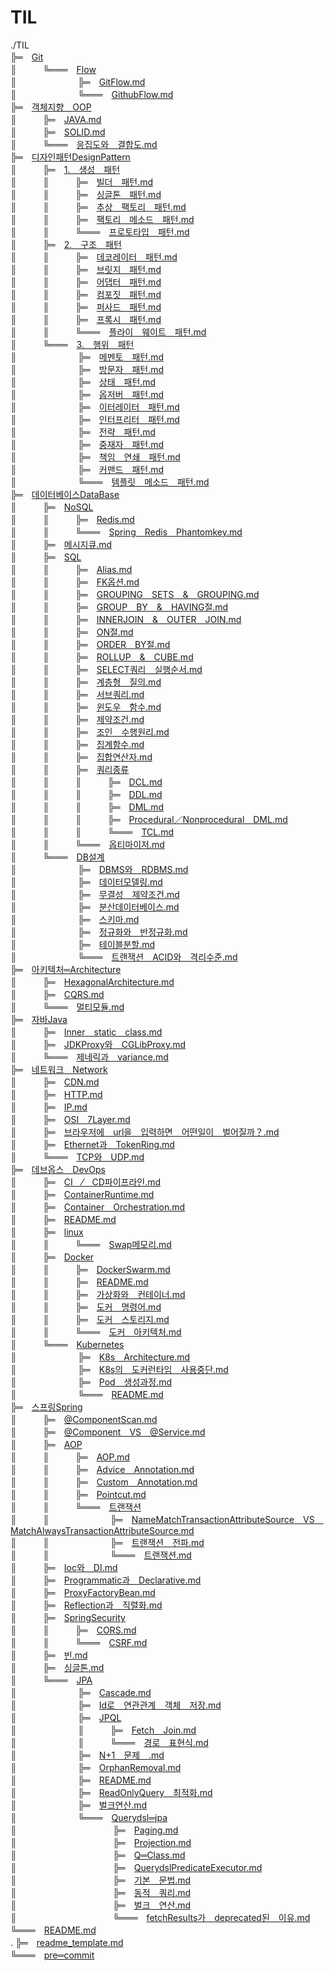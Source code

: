 # TIL

./TIL</br>
╠═　[Git](./Git)</br>
║　　　╚═══　[Flow](./Git/Flow)</br>
║　　　　　　　╠═　[GitFlow.md](./Git/Flow/GitFlow.md)</br>
║　　　　　　　╚═══　[GithubFlow.md](./Git/Flow/GithubFlow.md)</br>
╠═　[객체지향　OOP](./객체지향　OOP)</br>
║　　　╠═　[JAVA.md](./객체지향　OOP/JAVA.md)</br>
║　　　╠═　[SOLID.md](./객체지향　OOP/SOLID.md)</br>
║　　　╚═══　[응집도와　결합도.md](./객체지향　OOP/응집도와　결합도.md)</br>
╠═　[디자인패턴DesignPattern](./디자인패턴DesignPattern)</br>
║　　　╠═　[1.　생성　패턴](./디자인패턴DesignPattern/1.　생성　패턴)</br>
║　　　║　　　╠═　[빌더　패턴.md](./디자인패턴DesignPattern/1.　생성　패턴/빌더　패턴.md)</br>
║　　　║　　　╠═　[싱글톤　패턴.md](./디자인패턴DesignPattern/1.　생성　패턴/싱글톤　패턴.md)</br>
║　　　║　　　╠═　[추상　팩토리　패턴.md](./디자인패턴DesignPattern/1.　생성　패턴/추상　팩토리　패턴.md)</br>
║　　　║　　　╠═　[팩토리　메소드　패턴.md](./디자인패턴DesignPattern/1.　생성　패턴/팩토리　메소드　패턴.md)</br>
║　　　║　　　╚═══　[프로토타입　패턴.md](./디자인패턴DesignPattern/1.　생성　패턴/프로토타입　패턴.md)</br>
║　　　╠═　[2.　구조　패턴](./디자인패턴DesignPattern/2.　구조　패턴)</br>
║　　　║　　　╠═　[데코레이터　패턴.md](./디자인패턴DesignPattern/2.　구조　패턴/데코레이터　패턴.md)</br>
║　　　║　　　╠═　[브릿지　패턴.md](./디자인패턴DesignPattern/2.　구조　패턴/브릿지　패턴.md)</br>
║　　　║　　　╠═　[어댑터　패턴.md](./디자인패턴DesignPattern/2.　구조　패턴/어댑터　패턴.md)</br>
║　　　║　　　╠═　[컴포짓　패턴.md](./디자인패턴DesignPattern/2.　구조　패턴/컴포짓　패턴.md)</br>
║　　　║　　　╠═　[퍼사드　패턴.md](./디자인패턴DesignPattern/2.　구조　패턴/퍼사드　패턴.md)</br>
║　　　║　　　╠═　[프록시　패턴.md](./디자인패턴DesignPattern/2.　구조　패턴/프록시　패턴.md)</br>
║　　　║　　　╚═══　[플라이　웨이트　패턴.md](./디자인패턴DesignPattern/2.　구조　패턴/플라이　웨이트　패턴.md)</br>
║　　　╚═══　[3.　행위　패턴](./디자인패턴DesignPattern/3.　행위　패턴)</br>
║　　　　　　　╠═　[메멘토　패턴.md](./디자인패턴DesignPattern/3.　행위　패턴/메멘토　패턴.md)</br>
║　　　　　　　╠═　[방문자　패턴.md](./디자인패턴DesignPattern/3.　행위　패턴/방문자　패턴.md)</br>
║　　　　　　　╠═　[상태　패턴.md](./디자인패턴DesignPattern/3.　행위　패턴/상태　패턴.md)</br>
║　　　　　　　╠═　[옵저버　패턴.md](./디자인패턴DesignPattern/3.　행위　패턴/옵저버　패턴.md)</br>
║　　　　　　　╠═　[이터레이터　패턴.md](./디자인패턴DesignPattern/3.　행위　패턴/이터레이터　패턴.md)</br>
║　　　　　　　╠═　[인터프리터　패턴.md](./디자인패턴DesignPattern/3.　행위　패턴/인터프리터　패턴.md)</br>
║　　　　　　　╠═　[전략　패턴.md](./디자인패턴DesignPattern/3.　행위　패턴/전략　패턴.md)</br>
║　　　　　　　╠═　[중재자　패턴.md](./디자인패턴DesignPattern/3.　행위　패턴/중재자　패턴.md)</br>
║　　　　　　　╠═　[책임　연쇄　패턴.md](./디자인패턴DesignPattern/3.　행위　패턴/책임　연쇄　패턴.md)</br>
║　　　　　　　╠═　[커맨드　패턴.md](./디자인패턴DesignPattern/3.　행위　패턴/커맨드　패턴.md)</br>
║　　　　　　　╚═══　[템플릿　메소드　패턴.md](./디자인패턴DesignPattern/3.　행위　패턴/템플릿　메소드　패턴.md)</br>
╠═　[데이터베이스DataBase](./데이터베이스DataBase)</br>
║　　　╠═　[NoSQL](./데이터베이스DataBase/NoSQL)</br>
║　　　║　　　╠═　[Redis.md](./데이터베이스DataBase/NoSQL/Redis.md)</br>
║　　　║　　　╚═══　[Spring　Redis　Phantomkey.md](./데이터베이스DataBase/NoSQL/Spring　Redis　Phantomkey.md)</br>
║　　　╠═　[메시지큐.md](./데이터베이스DataBase/메시지큐.md)</br>
║　　　╠═　[SQL](./데이터베이스DataBase/SQL)</br>
║　　　║　　　╠═　[Alias.md](./데이터베이스DataBase/SQL/Alias.md)</br>
║　　　║　　　╠═　[FK옵션.md](./데이터베이스DataBase/SQL/FK옵션.md)</br>
║　　　║　　　╠═　[GROUPING　SETS　&　GROUPING.md](./데이터베이스DataBase/SQL/GROUPING　SETS　&　GROUPING.md)</br>
║　　　║　　　╠═　[GROUP　BY　&　HAVING절.md](./데이터베이스DataBase/SQL/GROUP　BY　&　HAVING절.md)</br>
║　　　║　　　╠═　[INNERJOIN　&　OUTER　JOIN.md](./데이터베이스DataBase/SQL/INNERJOIN　&　OUTER　JOIN.md)</br>
║　　　║　　　╠═　[ON절.md](./데이터베이스DataBase/SQL/ON절.md)</br>
║　　　║　　　╠═　[ORDER　BY절.md](./데이터베이스DataBase/SQL/ORDER　BY절.md)</br>
║　　　║　　　╠═　[ROLLUP　&　CUBE.md](./데이터베이스DataBase/SQL/ROLLUP　&　CUBE.md)</br>
║　　　║　　　╠═　[SELECT쿼리　실행순서.md](./데이터베이스DataBase/SQL/SELECT쿼리　실행순서.md)</br>
║　　　║　　　╠═　[계층형　질의.md](./데이터베이스DataBase/SQL/계층형　질의.md)</br>
║　　　║　　　╠═　[서브쿼리.md](./데이터베이스DataBase/SQL/서브쿼리.md)</br>
║　　　║　　　╠═　[윈도우　함수.md](./데이터베이스DataBase/SQL/윈도우　함수.md)</br>
║　　　║　　　╠═　[제약조건.md](./데이터베이스DataBase/SQL/제약조건.md)</br>
║　　　║　　　╠═　[조인　수행원리.md](./데이터베이스DataBase/SQL/조인　수행원리.md)</br>
║　　　║　　　╠═　[집계함수.md](./데이터베이스DataBase/SQL/집계함수.md)</br>
║　　　║　　　╠═　[집합연산자.md](./데이터베이스DataBase/SQL/집합연산자.md)</br>
║　　　║　　　╠═　[쿼리종류](./데이터베이스DataBase/SQL/쿼리종류)</br>
║　　　║　　　║　　　╠═　[DCL.md](./데이터베이스DataBase/SQL/쿼리종류/DCL.md)</br>
║　　　║　　　║　　　╠═　[DDL.md](./데이터베이스DataBase/SQL/쿼리종류/DDL.md)</br>
║　　　║　　　║　　　╠═　[DML.md](./데이터베이스DataBase/SQL/쿼리종류/DML.md)</br>
║　　　║　　　║　　　╠═　[Procedural／Nonprocedural　DML.md](./데이터베이스DataBase/SQL/쿼리종류/Procedural／Nonprocedural　DML.md)</br>
║　　　║　　　║　　　╚═══　[TCL.md](./데이터베이스DataBase/SQL/쿼리종류/TCL.md)</br>
║　　　║　　　╚═══　[옵티마이저.md](./데이터베이스DataBase/SQL/옵티마이저.md)</br>
║　　　╚═══　[DB설계](./데이터베이스DataBase/DB설계)</br>
║　　　　　　　╠═　[DBMS와　RDBMS.md](./데이터베이스DataBase/DB설계/DBMS와　RDBMS.md)</br>
║　　　　　　　╠═　[데이터모델링.md](./데이터베이스DataBase/DB설계/데이터모델링.md)</br>
║　　　　　　　╠═　[무결성　제약조건.md](./데이터베이스DataBase/DB설계/무결성　제약조건.md)</br>
║　　　　　　　╠═　[분산데이터베이스.md](./데이터베이스DataBase/DB설계/분산데이터베이스.md)</br>
║　　　　　　　╠═　[스키마.md](./데이터베이스DataBase/DB설계/스키마.md)</br>
║　　　　　　　╠═　[정규화와　반정규화.md](./데이터베이스DataBase/DB설계/정규화와　반정규화.md)</br>
║　　　　　　　╠═　[테이블분할.md](./데이터베이스DataBase/DB설계/테이블분할.md)</br>
║　　　　　　　╚═══　[트랜잭션　ACID와　격리수준.md](./데이터베이스DataBase/DB설계/트랜잭션　ACID와　격리수준.md)</br>
╠═　[아키텍처═Architecture](./아키텍처═Architecture)</br>
║　　　╠═　[HexagonalArchitecture.md](./아키텍처═Architecture/HexagonalArchitecture.md)</br>
║　　　╠═　[CQRS.md](./아키텍처═Architecture/CQRS.md)</br>
║　　　╚═══　[멀티모듈.md](./아키텍처═Architecture/멀티모듈.md)</br>
╠═　[자바Java](./자바Java)</br>
║　　　╠═　[Inner　static　class.md](./자바Java/Inner　static　class.md)</br>
║　　　╠═　[JDKProxy와　CGLibProxy.md](./자바Java/JDKProxy와　CGLibProxy.md)</br>
║　　　╚═══　[제네릭과　variance.md](./자바Java/제네릭과　variance.md)</br>
╠═　[네트워크　Network](./네트워크　Network)</br>
║　　　╠═　[CDN.md](./네트워크　Network/CDN.md)</br>
║　　　╠═　[HTTP.md](./네트워크　Network/HTTP.md)</br>
║　　　╠═　[IP.md](./네트워크　Network/IP.md)</br>
║　　　╠═　[OSI　7Layer.md](./네트워크　Network/OSI　7Layer.md)</br>
║　　　╠═　[브라우저에　url을　입력하면　어떤일이　벌어질까？.md](./네트워크　Network/브라우저에　url을　입력하면　어떤일이　벌어질까？.md)</br>
║　　　╠═　[Ethernet과　TokenRing.md](./네트워크　Network/Ethernet과　TokenRing.md)</br>
║　　　╚═══　[TCP와　UDP.md](./네트워크　Network/TCP와　UDP.md)</br>
╠═　[데브옵스　DevOps](./데브옵스　DevOps)</br>
║　　　╠═　[CI　⁄　CD파이프라인.md](./데브옵스　DevOps/CI　⁄　CD파이프라인.md)</br>
║　　　╠═　[ContainerRuntime.md](./데브옵스　DevOps/ContainerRuntime.md)</br>
║　　　╠═　[Container　Orchestration.md](./데브옵스　DevOps/Container　Orchestration.md)</br>
║　　　╠═　[README.md](./데브옵스　DevOps/README.md)</br>
║　　　╠═　[linux](./데브옵스　DevOps/linux)</br>
║　　　║　　　╚═══　[Swap메모리.md](./데브옵스　DevOps/linux/Swap메모리.md)</br>
║　　　╠═　[Docker](./데브옵스　DevOps/Docker)</br>
║　　　║　　　╠═　[DockerSwarm.md](./데브옵스　DevOps/Docker/DockerSwarm.md)</br>
║　　　║　　　╠═　[README.md](./데브옵스　DevOps/Docker/README.md)</br>
║　　　║　　　╠═　[가상화와　컨테이너.md](./데브옵스　DevOps/Docker/가상화와　컨테이너.md)</br>
║　　　║　　　╠═　[도커　명령어.md](./데브옵스　DevOps/Docker/도커　명령어.md)</br>
║　　　║　　　╠═　[도커　스토리지.md](./데브옵스　DevOps/Docker/도커　스토리지.md)</br>
║　　　║　　　╚═══　[도커　아키텍처.md](./데브옵스　DevOps/Docker/도커　아키텍처.md)</br>
║　　　╚═══　[Kubernetes](./데브옵스　DevOps/Kubernetes)</br>
║　　　　　　　╠═　[K8s　Architecture.md](./데브옵스　DevOps/Kubernetes/K8s　Architecture.md)</br>
║　　　　　　　╠═　[K8s의　도커런타임　사용중단.md](./데브옵스　DevOps/Kubernetes/K8s의　도커런타임　사용중단.md)</br>
║　　　　　　　╠═　[Pod　생성과정.md](./데브옵스　DevOps/Kubernetes/Pod　생성과정.md)</br>
║　　　　　　　╚═══　[README.md](./데브옵스　DevOps/Kubernetes/README.md)</br>
╠═　[스프링Spring](./스프링Spring)</br>
║　　　╠═　[@ComponentScan.md](./스프링Spring/@ComponentScan.md)</br>
║　　　╠═　[@Component　VS　@Service.md](./스프링Spring/@Component　VS　@Service.md)</br>
║　　　╠═　[AOP](./스프링Spring/AOP)</br>
║　　　║　　　╠═　[AOP.md](./스프링Spring/AOP/AOP.md)</br>
║　　　║　　　╠═　[Advice　Annotation.md](./스프링Spring/AOP/Advice　Annotation.md)</br>
║　　　║　　　╠═　[Custom　Annotation.md](./스프링Spring/AOP/Custom　Annotation.md)</br>
║　　　║　　　╠═　[Pointcut.md](./스프링Spring/AOP/Pointcut.md)</br>
║　　　║　　　╚═══　[트랜잭션](./스프링Spring/AOP/트랜잭션)</br>
║　　　║　　　　　　　╠═　[NameMatchTransactionAttributeSource　VS　MatchAlwaysTransactionAttributeSource.md](./스프링Spring/AOP/트랜잭션/NameMatchTransactionAttributeSource　VS　MatchAlwaysTransactionAttributeSource.md)</br>
║　　　║　　　　　　　╠═　[트랜잭션　전파.md](./스프링Spring/AOP/트랜잭션/트랜잭션　전파.md)</br>
║　　　║　　　　　　　╚═══　[트랜잭션.md](./스프링Spring/AOP/트랜잭션/트랜잭션.md)</br>
║　　　╠═　[Ioc와　DI.md](./스프링Spring/Ioc와　DI.md)</br>
║　　　╠═　[Programmatic과　Declarative.md](./스프링Spring/Programmatic과　Declarative.md)</br>
║　　　╠═　[ProxyFactoryBean.md](./스프링Spring/ProxyFactoryBean.md)</br>
║　　　╠═　[Reflection과　직렬화.md](./스프링Spring/Reflection과　직렬화.md)</br>
║　　　╠═　[SpringSecurity](./스프링Spring/SpringSecurity)</br>
║　　　║　　　╠═　[CORS.md](./스프링Spring/SpringSecurity/CORS.md)</br>
║　　　║　　　╚═══　[CSRF.md](./스프링Spring/SpringSecurity/CSRF.md)</br>
║　　　╠═　[빈.md](./스프링Spring/빈.md)</br>
║　　　╠═　[싱글톤.md](./스프링Spring/싱글톤.md)</br>
║　　　╚═══　[JPA](./스프링Spring/JPA)</br>
║　　　　　　　╠═　[Cascade.md](./스프링Spring/JPA/Cascade.md)</br>
║　　　　　　　╠═　[Id로　연관관계　객체　저장.md](./스프링Spring/JPA/Id로　연관관계　객체　저장.md)</br>
║　　　　　　　╠═　[JPQL](./스프링Spring/JPA/JPQL)</br>
║　　　　　　　║　　　╠═　[Fetch　Join.md](./스프링Spring/JPA/JPQL/Fetch　Join.md)</br>
║　　　　　　　║　　　╚═══　[경로　표현식.md](./스프링Spring/JPA/JPQL/경로　표현식.md)</br>
║　　　　　　　╠═　[N+1　문제　.md](./스프링Spring/JPA/N+1　문제　.md)</br>
║　　　　　　　╠═　[OrphanRemoval.md](./스프링Spring/JPA/OrphanRemoval.md)</br>
║　　　　　　　╠═　[README.md](./스프링Spring/JPA/README.md)</br>
║　　　　　　　╠═　[ReadOnlyQuery　최적화.md](./스프링Spring/JPA/ReadOnlyQuery　최적화.md)</br>
║　　　　　　　╠═　[벌크연산.md](./스프링Spring/JPA/벌크연산.md)</br>
║　　　　　　　╚═══　[Querydsl═jpa](./스프링Spring/JPA/Querydsl═jpa)</br>
║　　　　　　　　　　　╠═　[Paging.md](./스프링Spring/JPA/Querydsl═jpa/Paging.md)</br>
║　　　　　　　　　　　╠═　[Projection.md](./스프링Spring/JPA/Querydsl═jpa/Projection.md)</br>
║　　　　　　　　　　　╠═　[Q═Class.md](./스프링Spring/JPA/Querydsl═jpa/Q═Class.md)</br>
║　　　　　　　　　　　╠═　[QuerydslPredicateExecutor.md](./스프링Spring/JPA/Querydsl═jpa/QuerydslPredicateExecutor.md)</br>
║　　　　　　　　　　　╠═　[기본　문법.md](./스프링Spring/JPA/Querydsl═jpa/기본　문법.md)</br>
║　　　　　　　　　　　╠═　[동적　쿼리.md](./스프링Spring/JPA/Querydsl═jpa/동적　쿼리.md)</br>
║　　　　　　　　　　　╠═　[벌크　연산.md](./스프링Spring/JPA/Querydsl═jpa/벌크　연산.md)</br>
║　　　　　　　　　　　╚═══　[fetchResults가　deprecated된　이유.md](./스프링Spring/JPA/Querydsl═jpa/fetchResults가　deprecated된　이유.md)</br>
╚═══　[README.md](./README.md)</br>
.
╠═　[readme_template.md](./readme_template.md)</br>
╚═══　[pre═commit](./pre═commit)</br>
